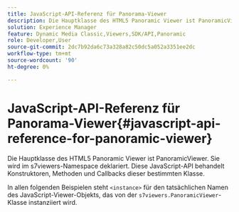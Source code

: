 ```yaml
---
title: JavaScript-API-Referenz für Panorama-Viewer
description: Die Hauptklasse des HTML5 Panoramic Viewer ist PanoramicViewer. Sie wird im s7viewers-Namespace deklariert. Diese JavaScript-API behandelt Konstruktoren, Methoden und Callbacks dieser bestimmten Klasse.
solution: Experience Manager
feature: Dynamic Media Classic,Viewers,SDK/API,Panoramic
role: Developer,User
source-git-commit: 2dc7b92da6c73a328a82c50dc5a052a3351ee2dc
workflow-type: tm+mt
source-wordcount: '90'
ht-degree: 0%

---
```


# JavaScript-API-Referenz für Panorama-Viewer{#javascript-api-reference-for-panoramic-viewer}

Die Hauptklasse des HTML5 Panoramic Viewer ist PanoramicViewer. Sie wird im s7viewers-Namespace deklariert. Diese JavaScript-API behandelt Konstruktoren, Methoden und Callbacks dieser bestimmten Klasse.

In allen folgenden Beispielen steht `<instance>` für den tatsächlichen Namen des JavaScript-Viewer-Objekts, das von der `s7viewers.PanoramicViewer`-Klasse instanziiert wird.
